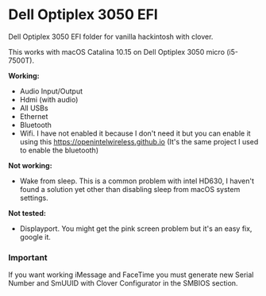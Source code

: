# Dell Optiplex 3050 EFI
Dell Optiplex 3050 EFI folder for vanilla hackintosh with clover.

This works with macOS Catalina 10.15 on Dell Optiplex 3050 micro (i5-7500T).

**Working:**
* Audio Input/Output
* Hdmi (with audio)
* All USBs
* Ethernet
* Bluetooth
* Wifi. I have not enabled it because I don't need it but you can enable it using this https://openintelwireless.github.io (It's the same project I used to enable the bluetooth)

**Not working:**
* Wake from sleep. This is a common problem with intel HD630, I haven't found a solution yet other than disabling sleep from macOS system settings.

**Not tested:**
* Displayport. You might get the pink screen problem but it's an easy fix, google it.

### Important
If you want working iMessage and FaceTime you must generate new Serial Number and SmUUID with Clover Configurator in the SMBIOS section.
